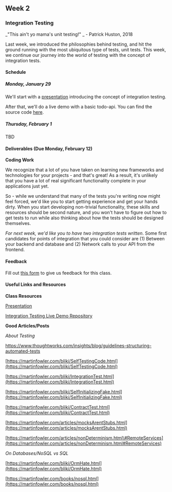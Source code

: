 ## Week 2

### Integration Testing

_"This ain't yo mama's unit testing!" _ - Patrick Huston, 2018

Last week, we introduced the philosophies behind testing, and hit the ground running with the most ubiquitous type of tests, unit tests. This week, we continue our journey into the world of testing with the concept of integration tests.

#### Schedule

##### Monday, January 29

We'll start with a [presentation](https://drive.google.com/open?id=1NH2rWVJ6eifhT4tXVEVOq2zCzlOuqekIg9_KfLCG5lw) introducing the concept of integration testing.

After that, we'll do a live demo with a basic todo-api. You can find the source code [here](https://github.com/olin-fse/integration-demo).

##### Thursday, February 1

TBD

#### Deliverables \(Due Monday, February 12\)

**Coding Work**

We recognize that a lot of you have taken on learning new frameworks and technologies for your projects - and that's great! As a result, it's unlikely that you have a lot of real significant functionality complete in your applications just yet.

So - while we understand that many of the tests you're writing now might feel forced, we'd like you to start getting experience and get your hands dirty. When you start developing non-trivial functionality, these skills and resources should be second nature, and you won't have to figure out how to get tests to run while also thinking about how the tests should be designed themselves.

_For next week, we'd like you to have two integration tests written_. Some first candidates for points of integration that you could consider are \(1\) Between your backend and database and \(2\) Network calls to your API from the frontend.

#### Feedback

Fill out [this form](https://goo.gl/forms/eTzdgga9UpOhwWjm1) to give us feedback for this class.

#### Useful Links and Resources

**Class Resources**

[Presentation](https://drive.google.com/open?id=1NH2rWVJ6eifhT4tXVEVOq2zCzlOuqekIg9_KfLCG5lw)

[Integration Testing Live Demo Repository](https://github.com/olin-fse/integration-demo)

**Good Articles/Posts**

_About Testing_

[https://www.thoughtworks.com/insights/blog/guidelines-structuring-automated-tests ](https://www.thoughtworks.com/insights/blog/guidelines-structuring-automated-tests)

[https://martinfowler.com/bliki/SelfTestingCode.html](https://martinfowler.com/bliki/SelfTestingCode.html)

[https://martinfowler.com/bliki/IntegrationTest.html](https://martinfowler.com/bliki/IntegrationTest.html)

[https://martinfowler.com/bliki/SelfInitializingFake.html](https://martinfowler.com/bliki/SelfInitializingFake.html)

[https://martinfowler.com/bliki/ContractTest.html](https://martinfowler.com/bliki/ContractTest.html)

[https://martinfowler.com/articles/mocksArentStubs.html](https://martinfowler.com/articles/mocksArentStubs.html)

[https://martinfowler.com/articles/nonDeterminism.html\#RemoteServices](https://martinfowler.com/articles/nonDeterminism.html#RemoteServices)

_On Databases/NoSQL vs SQL_

[https://martinfowler.com/bliki/OrmHate.html](https://martinfowler.com/bliki/OrmHate.html)

[https://martinfowler.com/books/nosql.html](https://martinfowler.com/books/nosql.html)

